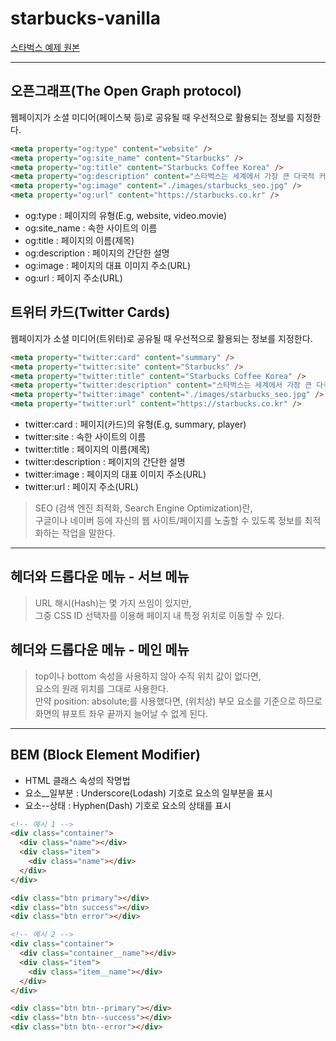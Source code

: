 # starbucks-vanilla
<a href="https://github.com/ParkYoungWoong/starbucks-vanilla-app">스타벅스 예제 원본</a>

----

## 오픈그래프(The Open Graph protocol)
<span>웹페이지가 소셜 미디어(페이스북 등)로 공유될 때 우선적으로 활용되는 정보를 지정한다.</span>
```html
<meta property="og:type" content="website" />
<meta property="og:site_name" content="Starbucks" />
<meta property="og:title" content="Starbucks Coffee Korea" />
<meta property="og:description" content="스타벅스는 세계에서 가장 큰 다국적 커피 전문점으로, 64개국에서 총 23,187개의 매점을 운영하고 있습니다." />
<meta property="og:image" content="./images/starbucks_seo.jpg" />
<meta property="og:url" content="https://starbucks.co.kr" />
```
- og:type : 페이지의 유형(E.g, website, video.movie)
- og:site_name : 속한 사이트의 이름
- og:title : 페이지의 이름(제목)
- og:description : 페이지의 간단한 설명
- og:image : 페이지의 대표 이미지 주소(URL)
- og:url : 페이지 주소(URL)

## 트위터 카드(Twitter Cards)
<span>웹페이지가 소셜 미디어(트위터)로 공유될 때 우선적으로 활용되는 정보를 지정한다.</span>
```html
<meta property="twitter:card" content="summary" />
<meta property="twitter:site" content="Starbucks" />
<meta property="twitter:title" content="Starbucks Coffee Korea" />
<meta property="twitter:description" content="스타벅스는 세계에서 가장 큰 다국적 커피 전문점으로, 64개국에서 총 23,187개의 매점을 운영하고 있습니다." />
<meta property="twitter:image" content="./images/starbucks_seo.jpg" />
<meta property="twitter:url" content="https://starbucks.co.kr" />
```
- twitter:card : 페이지(카드)의 유형(E.g, summary, player)
- twitter:site : 속한 사이트의 이름
- twitter:title : 페이지의 이름(제목)
- twitter:description : 페이지의 간단한 설명
- twitter:image : 페이지의 대표 이미지 주소(URL)
- twitter:url : 페이지 주소(URL)
> SEO (검색 엔진 최적화, Search Engine Optimization)란,  
> 구글이나 네이버 등에 자신의 웹 사이트/페이지를 노출할 수 있도록 정보를 최적화하는 작업을 말한다.

----

## 헤더와 드롭다운 메뉴 - 서브 메뉴
> URL 해시(Hash)는 몇 가지 쓰임이 있지만,   
>그중 CSS ID 선택자를 이용해 페이지 내 특정 위치로 이동할 수 있다.

## 헤더와 드롭다운 메뉴 - 메인 메뉴
> top이나 bottom 속성을 사용하지 않아 수직 위치 값이 없다면,  
> 요소의 원래 위치를 그대로 사용한다.  
> 만약 position: absolute;를 사용했다면, (위치상) 부모 요소를 기준으로 하므로  
> 화면의 뷰포트 좌우 끝까지 늘어날 수 없게 된다.

----

## BEM (Block Element Modifier)
- HTML 클래스 속성의 작명법
- 요소__일부분 : Underscore(Lodash) 기호로 요소의 일부분을 표시
- 요소--상태 : Hyphen(Dash) 기호로 요소의 상태를 표시
```html
<!-- 예시 1 -->
<div class="container">
  <div class="name"></div>
  <div class="item">
    <div class="name"></div>
  </div>
</div>

<div class="btn primary"></div>
<div class="btn success"></div>
<div class="btn error"></div>
```
```html
<!-- 예시 2 -->
<div class="container">
  <div class="container__name"></div>
  <div class="item">
    <div class="item__name"></div>
  </div>
</div>

<div class="btn btn--primary"></div>
<div class="btn btn--success"></div>
<div class="btn btn--error"></div>
```